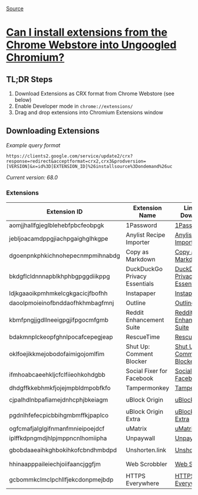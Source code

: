 [Source](https://ungoogled-software.github.io/ungoogled-chromium-wiki/faq#can-i-install-extensions-from-the-chrome-webstore)

# [Can I install extensions from the Chrome Webstore into Ungoogled Chromium?](https://ungoogled-software.github.io/ungoogled-chromium-wiki/faq#can-i-install-extensions-from-the-chrome-webstore)

## TL;DR Steps

1. Download Extensions as CRX format from Chrome Webstore (see below)
2. Enable Developer mode in `chrome://extensions/`
3. Drag and drop extensions into Chromium Extensions window

## Downloading Extensions

_Example query format_

```
https://clients2.google.com/service/update2/crx?response=redirect&acceptformat=crx2,crx3&prodversion=[VERSION]&x=id%3D[EXTENSION_ID]%26installsource%3Dondemand%26uc
```

_Current version: 68.0_

### Extensions

| Extension ID                     | Extension Name                | Links for Downloads                                                                                                                                                                                                | Filename Prefix for Chrome Extension Download                     |
| -------------------------------- | ----------------------------- | ------------------------------------------------------------------------------------------------------------------------------------------------------------------------------------------------------------------ | ----------------------------------------------------------------- |
| aomjjhallfgjeglblehebfpbcfeobpgk | 1Password                     | [1Password](https://clients2.google.com/service/update2/crx?response=redirect&acceptformat=crx2,crx3&prodversion=68.0&x=id%3Daomjjhallfgjeglblehebfpbcfeobpgk%26installsource%3Dondemand%26uc)                     | `1Password_aomjjhallfgjeglblehebfpbcfeobpgk_`                     |
| jebljoacamdppgjiachpgaighglhkgpe | Anylist Recipe Importer       | [Anylist Recipe Importer](https://clients2.google.com/service/update2/crx?response=redirect&acceptformat=crx2,crx3&prodversion=68.0&x=id%3Djebljoacamdppgjiachpgaighglhkgpe%26installsource%3Dondemand%26uc)       | `Anylist-Recipe-Importer_jebljoacamdppgjiachpgaighglhkgpe_`       |
| dgoenpnkphkichnohepecnmpmihnabdg | Copy as Markdown              | [Copy as Markdown](https://clients2.google.com/service/update2/crx?response=redirect&acceptformat=crx2,crx3&prodversion=68.0&x=id%3Ddgoenpnkphkichnohepecnmpmihnabdg%26installsource%3Dondemand%26uc)              | `Copy-as-Markdown_dgoenpnkphkichnohepecnmpmihnabdg_`              |
| bkdgflcldnnnapblkhphbgpggdiikppg | DuckDuckGo Privacy Essentials | [DuckDuckGo Privacy Essentials](https://clients2.google.com/service/update2/crx?response=redirect&acceptformat=crx2,crx3&prodversion=68.0&x=id%3Dbkdgflcldnnnapblkhphbgpggdiikppg%26installsource%3Dondemand%26uc) | `DuckDuckGo-Privacy-Essentials_bkdgflcldnnnapblkhphbgpggdiikppg_` |
| ldjkgaaoikpmhmkelcgkgacicjfbofhh | Instapaper                    | [Instapaper](https://clients2.google.com/service/update2/crx?response=redirect&acceptformat=crx2,crx3&prodversion=68.0&x=id%3Dldjkgaaoikpmhmkelcgkgacicjfbofhh%26installsource%3Dondemand%26uc)                    | `Instapaper_ldjkgaaoikpmhmkelcgkgacicjfbofhh_`                    |
| daoolpmoieinofbnddaofhkhmbagfmnj | Outline                       | [Outline](https://clients2.google.com/service/update2/crx?response=redirect&acceptformat=crx2,crx3&prodversion=68.0&x=id%3Ddaoolpmoieinofbnddaofhkhmbagfmnj%26installsource%3Dondemand%26uc)                       | `Outline_daoolpmoieinofbnddaofhkhmbagfmnj_`                       |
| kbmfpngjjgdllneeigpgjifpgocmfgmb | Reddit Enhancement Suite      | [Reddit Enhancement Suite](https://clients2.google.com/service/update2/crx?response=redirect&acceptformat=crx2,crx3&prodversion=68.0&x=id%3Dkbmfpngjjgdllneeigpgjifpgocmfgmb%26installsource%3Dondemand%26uc)      | `Reddit-Enhancement-Suite_kbmfpngjjgdllneeigpgjifpgocmfgmb_`      |
| bdakmnplckeopfghnlpocafcepegjeap | RescueTime                    | [RescueTime](https://clients2.google.com/service/update2/crx?response=redirect&acceptformat=crx2,crx3&prodversion=68.0&x=id%3Dbdakmnplckeopfghnlpocafcepegjeap%26installsource%3Dondemand%26uc)                    | `RescueTime_bdakmnplckeopfghnlpocafcepegjeap_`                    |
| oklfoejikkmejobodofaimigojomlfim | Shut Up: Comment Blocker      | [Shut Up: Comment Blocker](https://clients2.google.com/service/update2/crx?response=redirect&acceptformat=crx2,crx3&prodversion=68.0&x=id%3Doklfoejikkmejobodofaimigojomlfim%26installsource%3Dondemand%26uc)      | `Shut-Up-Comment-Blocker_oklfoejikkmejobodofaimigojomlfim_`       |
| ifmhoabcaeehkljcfclfiieohkohdgbb | Social Fixer for Facebook     | [Social Fixer for Facebook](https://clients2.google.com/service/update2/crx?response=redirect&acceptformat=crx2,crx3&prodversion=68.0&x=id%3Difmhoabcaeehkljcfclfiieohkohdgbb%26installsource%3Dondemand%26uc)     | `Social-Fixer-for-Facebook_ifmhoabcaeehkljcfclfiieohkohdgbb_`     |
| dhdgffkkebhmkfjojejmpbldmpobfkfo | Tampermonkey                  | [Tampermonkey](https://clients2.google.com/service/update2/crx?response=redirect&acceptformat=crx2,crx3&prodversion=68.0&x=id%3Ddhdgffkkebhmkfjojejmpbldmpobfkfo%26installsource%3Dondemand%26uc)                  | `Tampermonkey_dhdgffkkebhmkfjojejmpbldmpobfkfo_`                  |
| cjpalhdlnbpafiamejdnhcphjbkeiagm | uBlock Origin                 | [uBlock Origin](https://clients2.google.com/service/update2/crx?response=redirect&acceptformat=crx2,crx3&prodversion=68.0&x=id%3Dcjpalhdlnbpafiamejdnhcphjbkeiagm%26installsource%3Dondemand%26uc)                 | `uBlock-Origin_cjpalhdlnbpafiamejdnhcphjbkeiagm_`                 |
| pgdnlhfefecpicbbihgmbmffkjpaplco | uBlock Origin Extra           | [uBlock Origin Extra](https://clients2.google.com/service/update2/crx?response=redirect&acceptformat=crx2,crx3&prodversion=68.0&x=id%3Dpgdnlhfefecpicbbihgmbmffkjpaplco%26installsource%3Dondemand%26uc)           | `uBlock-Origin-Extra_pgdnlhfefecpicbbihgmbmffkjpaplco_`           |
| ogfcmafjalglgifnmanfmnieipoejdcf | uMatrix                       | [uMatrix](https://clients2.google.com/service/update2/crx?response=redirect&acceptformat=crx2,crx3&prodversion=68.0&x=id%3Dogfcmafjalglgifnmanfmnieipoejdcf%26installsource%3Dondemand%26uc)                       | `uMatrix_ogfcmafjalglgifnmanfmnieipoejdcf_`                       |
| iplffkdpngmdjhlpjmppncnlhomiipha | Unpaywall                     | [Unpaywall](https://clients2.google.com/service/update2/crx?response=redirect&acceptformat=crx2,crx3&prodversion=68.0&x=id%3Diplffkdpngmdjhlpjmppncnlhomiipha%26installsource%3Dondemand%26uc)                     | `Unpaywall_iplffkdpngmdjhlpjmppncnlhomiipha_`                     |
| gbobdaaeaihkghbokihkofcbndhmbdpd | Unshorten.link                | [Unshorten.link](https://clients2.google.com/service/update2/crx?response=redirect&acceptformat=crx2,crx3&prodversion=68.0&x=id%3Dgbobdaaeaihkghbokihkofcbndhmbdpd%26installsource%3Dondemand%26uc)                | `Unshorten-link_gbobdaaeaihkghbokihkofcbndhmbdpd_`                |
| hhinaapppaileiechjoiifaancjggfjm | Web Scrobbler                 | [Web Scrobbler](https://clients2.google.com/service/update2/crx?response=redirect&acceptformat=crx2,crx3&prodversion=68.0&x=id%3Dhhinaapppaileiechjoiifaancjggfjm%26installsource%3Dondemand%26uc)                 | `Web-Scrobbler_hhinaapppaileiechjoiifaancjggfjm_`                 |
| gcbommkclmclpchllfjekcdonpmejbdp | HTTPS Everywhere              | [HTTPS Everywhere](https://clients2.google.com/service/update2/crx?response=redirect&acceptformat=crx2,crx3&prodversion=68.0&x=id%3Dgcbommkclmclpchllfjekcdonpmejbdp%26installsource%3Dondemand%26uc)              | `HTTPS-Everywhere_gcbommkclmclpchllfjekcdonpmejbdp_`              |
